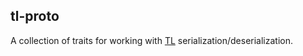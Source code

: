 ## tl-proto

A collection of traits for working with [TL](https://core.telegram.org/mtproto/TL) serialization/deserialization.  
